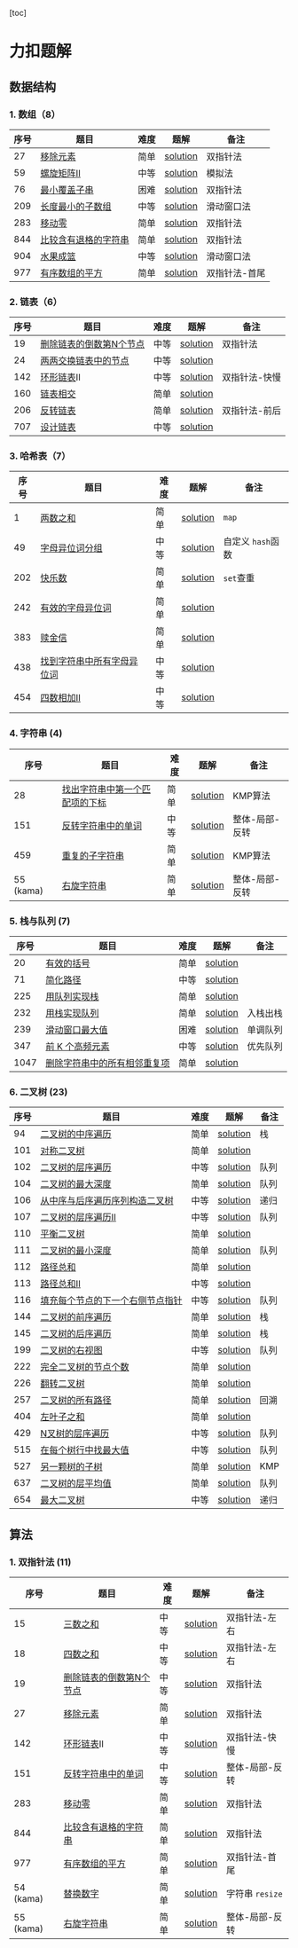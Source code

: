 [toc]

# 力扣题解

## 数据结构

### 1. 数组（8）

| 序号 | 题目                                                                       | 难度 | 题解                                                                      | 备注          |
| ---- | -------------------------------------------------------------------------- | ---- | ------------------------------------------------------------------------- | ------------- |
| 27   | [移除元素](https://leetcode.cn/problems/remove-element)                       | 简单 | [solution](./problems/27_remove_element_移除元素_EASY)                       | 双指针法      |
| 59   | [螺旋矩阵II](https://leetcode.cn/problems/spiral-matrix-ii)                   | 中等 | [solution](./problems/59_spiral_matrix_2_螺旋矩阵2_MEDIUM)                   | 模拟法        |
| 76   | [最小覆盖子串](https://leetcode.cn/problems/minimum-window-substring)         | 困难 | [solution](./problems/76_minimum_window_substring_最小覆盖字符串_HARD)       | 双指针法      |
| 209  | [长度最小的子数组](https://leetcode.cn/problems/minimum-size-subarray-sum)    | 中等 | [solution](./problems/209_minimum_size_subarray_sum_长度最小的子数组_MEDIUM) | 滑动窗口法    |
| 283  | [移动零](https://leetcode.cn/problems/move-zeroes)                            | 简单 | [solution](./problems/283_move_zeros_移动零_EASY/)                           | 双指针法      |
| 844  | [比较含有退格的字符串](https://leetcode.cn/problems/backspace-string-compare) | 简单 | [solution](./problems/844_backspace_string_compare_比较含空格的字符串_EASY)  | 双指针法      |
| 904  | [水果成篮](https://leetcode.cn/problems/fruit-into-baskets)                   | 中等 | [solution](./problems/904_fruit_into_baskets_水果成篮_MEDIUM)                | 滑动窗口法    |
| 977  | [有序数组的平方](https://leetcode.cn/problems/squares-of-a-sorted-array)      | 简单 | [solution](./problems/977_squares_of_a_sorted_array_有序数组的平方_EASY)     | 双指针法-首尾 |

### 2. 链表（6）

| 序号 | 题目                                                                                  | 难度 | 题解                                                                                   | 备注          |
| ---- | ------------------------------------------------------------------------------------- | ---- | -------------------------------------------------------------------------------------- | ------------- |
| 19   | [删除链表的倒数第N个节点](https://leetcode.cn/problems/remove-nth-node-from-end-of-list) | 中等 | [solution](./problems/19_remove_nth_node_from_end_of_list_删除链表的倒数第N个节点_MEDIUM) | 双指针法      |
| 24   | [两两交换链表中的节点](https://leetcode.cn/problems/swap-nodes-in-pairs)                 | 中等 | [solution](./problems/24_swap_nodes_in_pairs_两两交换链表中的节点_MEDIUM)                 |               |
| 142  | [环形链表](https://leetcode.cn/problems/linked-list-cycle-ii/description/)II             | 中等 | [solution](./problems/142_linked_list_cycle_II_环形链表_MEDIUM)                           | 双指针法-快慢 |
| 160  | [链表相交](https://leetcode.cn/problems/intersection-of-two-linked-lists/description/)   | 简单 | [solution](./problems/160_intersection_of_two_linked_lists_相交链表_EASY)                 |               |
| 206  | [反转链表](https://leetcode.cn/problems/reverse-linked-list)                             | 简单 | [solution](./problems/206_reverse_linked_list_反转链表_EASY)                              | 双指针法-前后 |
| 707  | [设计链表](https://leetcode.cn/problems/design-linked-list)                              | 中等 | [solution](./problems/707_design_linked_list_设计链表_MEDIUM)                             |               |

### 3. 哈希表（7）

| 序号 | 题目                                                                                               | 难度 | 题解                                                                                     | 备注                |
| ---- | -------------------------------------------------------------------------------------------------- | ---- | ---------------------------------------------------------------------------------------- | ------------------- |
| 1    | [两数之和](https://leetcode.cn/problems/two-sum/description/)                                         | 简单 | [solution](./problems/1_two_sum_两数之和_EASY)                                              | `map`             |
| 49   | [字母异位词分组](https://leetcode.cn/problems/group-anagrams/description/)                            | 中等 | [solution](./problems/49_grop_anagrams_字母异位词分组_MEDIUM)                               | 自定义 `hash`函数 |
| 202  | [快乐数](https://leetcode.cn/problems/happy-number/description/)                                      | 简单 | [solution](./problems/202_happy_number_快乐数_EASY)                                         | `set`查重         |
| 242  | [有效的字母异位词](https://leetcode.cn/problems/valid-anagram/description/)                           | 简单 | [solution](./problems/242_valid_anagram_有效的字母异位词_EASY)                              |                     |
| 383  | [赎金信](https://leetcode.cn/problems/ransom-note/description/)                                       | 简单 | [solution](./problems/383_ransom_note_赎金信_EASY)                                          |                     |
| 438  | [找到字符串中所有字母异位词](https://leetcode.cn/problems/find-all-anagrams-in-a-string/description/) | 中等 | [solution](./problems/438_find_all_anagrams_in_a_string_找到字符串中所有字母异位词_MEDIUM/) |                     |
| 454  | [四数相加II](https://leetcode.cn/problems/4sum-ii/description/)                                       | 中等 | [solution](./problems/454_4sum_II_四数相加II_MEDIUM)                                        |                     |

### 4. 字符串 (4)

| 序号      | 题目                                                                                                                        | 难度 | 题解                                                                                                          | 备注           |
| --------- | --------------------------------------------------------------------------------------------------------------------------- | ---- | ------------------------------------------------------------------------------------------------------------- | -------------- |
| 28        | [找出字符串中第一个匹配项的下标](https://leetcode.cn/problems/find-the-index-of-the-first-occurrence-in-a-string/description/) | 简单 | [solution](./problems/28_find_the_index_of_the_first_occurrence_in_a_string_找出字符串中第一个匹配项的下标_EASY) | KMP算法        |
| 151       | [反转字符串中的单词](https://leetcode.cn/problems/reverse-words-in-a-string/description/)                                      | 中等 | [solution](./problems/151_reverse_words_in_a_string_反转字符串中的单词_MEDIUM)                                   | 整体-局部-反转 |
| 459       | [重复的子字符串](https://leetcode.cn/problems/repeated-substring-pattern/description/)                                         | 简单 | [solution](./problems/459_repeated_substring_pattern_重复的子字符串_EASY)                                        | KMP算法        |
| 55 (kama) | [右旋字符串](https://kamacoder.com/problempage.php?pid=1065)                                                                   | 简单 | [solution](./problems/kama_55_right_rotate_string_右旋字符串_EASY)                                               | 整体-局部-反转 |

### 5. 栈与队列 (7)

| 序号 | 题目                                                                                                            | 难度 | 题解                                                                                                | 备注     |
| ---- | --------------------------------------------------------------------------------------------------------------- | ---- | --------------------------------------------------------------------------------------------------- | -------- |
| 20   | [有效的括号](https://leetcode.cn/problems/valid-parentheses/description/)                                          | 简单 | [solution](./problems/20_valid_parentheses_有效的括号_EASY)                                            |          |
| 71   | [简化路径](https://leetcode.cn/problems/simplify-path/description/)                                                | 中等 | [solution](./problems/71_simplify_path_简化路径_MEDIUM)                                                |          |
| 225  | [用队列实现栈](https://leetcode.cn/problems/implement-stack-using-queues/description/)                             | 简单 | [solution](./problems/232_implement_queue_using_stacks_用栈实现队列_EASY)                              |          |
| 232  | [用栈实现队列](https://leetcode.cn/problems/implement-queue-using-stacks/description/)                             | 简单 | [solution](./problems/232_implement_queue_using_stacks_用栈实现队列_EASY)                              | 入栈出栈 |
| 239  | [滑动窗口最大值](https://leetcode.cn/problems/sliding-window-maximum/description/)                                 | 困难 | [solution](./problems/239_sliding_window_maximum_滑动窗口最大值_HARD)                                  | 单调队列 |
| 347  | [前 K 个高频元素](https://leetcode.cn/problems/top-k-frequent-elements/)                                           | 中等 | [solution](./problems/347_top_k_frequent_elements_前K个高频元素_MEDIUM)                                | 优先队列 |
| 1047 | [删除字符串中的所有相邻重复项](https://leetcode.cn/problems/remove-all-adjacent-duplicates-in-string/description/) | 简单 | [solution](./problems/1047_remove_all_adjacent_duplicates_in_string_删除字符串中的所有相邻重复项_EASY) |          |

### 6. 二叉树 (23)

| 序号 | 题目                                                                                                                                | 难度 | 题解                                                                                                                      | 备注 |
| ---- | ----------------------------------------------------------------------------------------------------------------------------------- | ---- | ------------------------------------------------------------------------------------------------------------------------- | ---- |
| 94   | [二叉树的中序遍历](https://leetcode.cn/problems/binary-tree-inorder-traversal/description/)                                            | 简单 | [solution](./problems/94_binary_tree_inorder_traversal_二叉树的中序遍历_EASY)                                                | 栈   |
| 101  | [对称二叉树](https://leetcode.cn/problems/symmetric-tree/description/)                                                                 | 简单 | [solution](./problems/101_symmetric_tree_对称二叉树_EASY)                                                                    |      |
| 102  | [二叉树的层序遍历](https://leetcode.cn/problems/binary-tree-level-order-traversal/description/)                                        | 中等 | [solution](./problems/102_binary_tree_level_order_traversal_二叉树的层序遍历_MEDIUM)                                         | 队列 |
| 104  | [二叉树的最大深度](https://leetcode.cn/problems/maximum-depth-of-binary-tree/description/)                                             | 简单 | [solution](./problems/104_maximum_depth_of_binary_tree_二叉树的最大深度_EASY)                                                | 队列 |
| 106  | [从中序与后序遍历序列构造二叉树](https://leetcode.cn/problems/construct-binary-tree-from-inorder-and-postorder-traversal/description/) | 中等 | [solution](./problems/106_construct_binary_tree_from_inorder_and_postorder_traversal_从中序与后序遍历序列构造二叉树_MEDIUM/) | 递归 |
| 107  | [二叉树的层序遍历II](https://leetcode.cn/problems/binary-tree-level-order-traversal-ii/description/)                                   | 中等 | [solution](./problems/107_binary_tree_level_order_traversal_II_二叉树的层序遍历II_MEDIUM)                                    | 队列 |
| 110  | [平衡二叉树](https://leetcode.cn/problems/balanced-binary-tree/description/)                                                           | 简单 | [solution](./problems/110_balanced_binary_tree_平衡二叉树_EASY)                                                              |      |
| 111  | [二叉树的最小深度](https://leetcode.cn/problems/minimum-depth-of-binary-tree/description/)                                             | 简单 | [solution](./problems/111_minimum_depth_of_binary_tree_二叉树的最小深度_EASY)                                                | 队列 |
| 112  | [路径总和](https://leetcode.cn/problems/path-sum/description/)                                                                         | 简单 | [solution](./problems/112_path_sum_路径总和_EASY/)                                                                           |      |
| 113  | [路径总和II](https://leetcode.cn/problems/path-sum-ii/description/)                                                                    | 中等 | [solution](./problems/113_path_sum_II_路径总和II_MEDIUM/)                                                                    |      |
| 116  | [填充每个节点的下一个右侧节点指针](https://leetcode.cn/problems/populating-next-right-pointers-in-each-node/description/)              | 中等 | [solution](./problems/116_populating_next_right_pointers_in_each_node_填充每个节点的下一个右侧节点指针_MEDIUM)               | 队列 |
| 144  | [二叉树的前序遍历](https://leetcode.cn/problems/binary-tree-preorder-traversal/description/)                                           | 简单 | [solution](./problems/144_binary_tree_preorder_traversal_二叉树的前序遍历_EASY)                                              | 栈   |
| 145  | [二叉树的后序遍历](https://leetcode.cn/problems/binary-tree-postorder-traversal/description/)                                          | 简单 | [solution](./problems/145_binary_tree_postorder_traversal_二叉树的后序遍历_EASY/)                                            | 栈   |
| 199  | [二叉树的右视图](https://leetcode.cn/problems/binary-tree-right-side-view/description/)                                                | 中等 | [solution](./problems/199_binary_tree_right_side_view_二叉树的右视图_MEDIUM)                                                 | 队列 |
| 222  | [完全二叉树的节点个数](https://leetcode.cn/problems/count-complete-tree-nodes/description/)                                            | 简单 | [solution](./problems/222_count_complete_tree_nodes_完全二叉树的节点个数_EASY)                                               |      |
| 226  | [翻转二叉树](https://leetcode.cn/problems/invert-binary-tree/description/)                                                             | 简单 | [solution](./problems/226_invert_binary_tree_翻转二叉树_EASY)                                                                |      |
| 257  | [二叉树的所有路径](https://leetcode.cn/problems/binary-tree-paths/description/)                                                        | 简单 | [solution](./problems/257_binary_tree_paths_二叉树的所有路径_EASY)                                                           | 回溯 |
| 404  | [左叶子之和](https://leetcode.cn/problems/sum-of-left-leaves/)                                                                         | 简单 | [solution](./problems/404_sum_of_left_leaves_左叶子之和_EASY/)                                                               |      |
| 429  | [N叉树的层序遍历](https://leetcode.cn/problems/n-ary-tree-level-order-traversal/description/)                                          | 中等 | [solution](./problems/429_n_ary_tree_level_order_traversal_N叉树的层序遍历_MEDIUM)                                           | 队列 |
| 515  | [在每个树行中找最大值](https://leetcode.cn/problems/find-largest-value-in-each-tree-row/description/)                                  | 中等 | [solution](./problems/515_find_largest_value_in_each_tree_row_在每个树行中找最大值_MEDIUM)                                   | 队列 |
| 527  | [另一颗树的子树](https://leetcode.cn/problems/subtree-of-another-tree/description/)                                                    | 简单 | [solution](./problems/527_subtree_of_another_tree_另一颗树的子树_EASY)                                                       | KMP  |
| 637  | [二叉树的层平均值](https://leetcode.cn/problems/average-of-levels-in-binary-tree/description/)                                         | 简单 | [solution](./problems/637_average_of_levels_in_binary_tree_二叉树的层平均值_EASY)                                            | 队列 |
| 654  | [最大二叉树](https://leetcode.cn/problems/maximum-binary-tree/description/)                                                            | 中等 | [solution](./problems/654_maximum_binary_tree_最大二叉树_MEDIUM/)                                                            | 递归 |

## 算法

### 1. 双指针法 (11)

| 序号      | 题目                                                                                   | 难度 | 题解                                                                                   | 备注              |
| --------- | -------------------------------------------------------------------------------------- | ---- | -------------------------------------------------------------------------------------- | ----------------- |
| 15        | [三数之和](https://leetcode.cn/problems/3sum/description/)                                | 中等 | [solution](./problems/15_3sum_三数之和_MEDIUM)                                            | 双指针法-左右     |
| 18        | [四数之和](https://leetcode.cn/problems/4sum/description/)                                | 中等 | [solution](./problems/18_4sum_四数之和_MEDIUM)                                            | 双指针法-左右     |
| 19        | [删除链表的倒数第N个节点](https://leetcode.cn/problems/remove-nth-node-from-end-of-list)  | 中等 | [solution](./problems/19_remove_nth_node_from_end_of_list_删除链表的倒数第N个节点_MEDIUM) | 双指针法          |
| 27        | [移除元素](https://leetcode.cn/problems/remove-element)                                   | 简单 | [solution](./problems/27_remove_element_移除元素_EASY)                                    | 双指针法          |
| 142       | [环形链表](https://leetcode.cn/problems/linked-list-cycle-ii/description/)II              | 中等 | [solution](./problems/142_linked_list_cycle_II_环形链表_MEDIUM)                           | 双指针法-快慢     |
| 151       | [反转字符串中的单词](https://leetcode.cn/problems/reverse-words-in-a-string/description/) | 中等 | [solution](./problems/151_reverse_words_in_a_string_反转字符串中的单词_MEDIUM)            | 整体-局部-反转    |
| 283       | [移动零](https://leetcode.cn/problems/move-zeroes)                                        | 简单 | [solution](./problems/283_move_zeros_移动零_EASY/)                                        | 双指针法          |
| 844       | [比较含有退格的字符串](https://leetcode.cn/problems/backspace-string-compare)             | 简单 | [solution](./problems/844_backspace_string_compare_比较含空格的字符串_EASY)               | 双指针法          |
| 977       | [有序数组的平方](https://leetcode.cn/problems/squares-of-a-sorted-array)                  | 简单 | [solution](./problems/977_squares_of_a_sorted_array_有序数组的平方_EASY)                  | 双指针法-首尾     |
| 54 (kama) | [替换数字](https://kamacoder.com/problempage.php?pid=1064)                                | 简单 | [solution](./problems/kama_54_replace_number_替换数字_EASY)                               | 字符串 `resize` |
| 55 (kama) | [右旋字符串](https://kamacoder.com/problempage.php?pid=1065)                              | 简单 | [solution](./problems/kama_55_right_rotate_string_右旋字符串_EASY)                        | 整体-局部-反转    |
